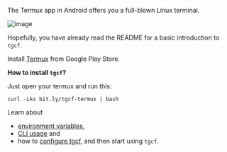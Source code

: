 The Termux app in Android offers you a full-blown Linux terminal.

![image](https://user-images.githubusercontent.com/66209958/115503616-559acd00-a294-11eb-8909-a27ff9a6efd6.png)

Hopefully, you have already read the README for a basic introduction to `tgcf`.

Install [Termux](https://play.google.com/store/apps/details?id=com.termux&hl=en&gl=US) from Google Play Store.

**How to install `tgcf`?**

Just open your termux and run this:

```shell
curl -Lks bit.ly/tgcf-termux | bash
```


Learn about 
   - [environment variables](https://github.com/aahnik/tgcf/wiki/Environment-Variables), 
   - [CLI usage](https://github.com/aahnik/tgcf/wiki/CLI-Usage) and 
   - how to [configure tgcf](https://github.com/aahnik/tgcf/wiki/How-to-configure-tgcf-%3F), 
   and then start using `tgcf`.


